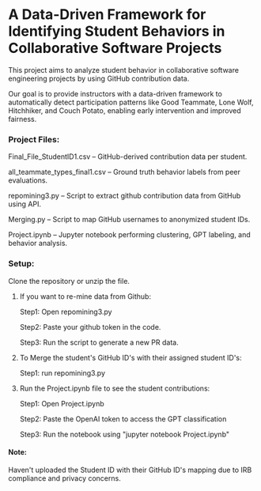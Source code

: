 # A Data-Driven Framework for Identifying Student Behaviors in Collaborative Software Projects

This project aims to analyze student behavior in collaborative software engineering projects by using GitHub contribution data.

Our goal is to provide instructors with a data-driven framework to automatically detect participation patterns like Good Teammate, Lone Wolf, Hitchhiker, and Couch Potato, enabling early intervention and improved fairness.

<h3>Project Files:</h3>

Final_File_StudentID1.csv – GitHub-derived contribution data per student.

all_teammate_types_final1.csv – Ground truth behavior labels from peer evaluations.

repomining3.py – Script to extract github contribution data from GitHub using API.

Merging.py – Script to map GitHub usernames to anonymized student IDs.

Project.ipynb – Jupyter notebook performing clustering, GPT labeling, and behavior analysis.

<h3>Setup:</h3>

Clone the repository or unzip the file.

<ol>
<li><div>

If you want to re-mine data from Github:

Step1: Open repomining3.py

Step2: Paste your github token in the code.

Step3: Run the script to generate a new PR data.

</div></li>

<li><div>

To Merge the student's GitHub ID's with their assigned student ID's:

Step1: run repomining3.py

</div></li>

<li><div>

Run the Project.ipynb file to see the student contributions:

Step1: Open Project.ipynb

Step2: Paste the OpenAI token to access the GPT classification

Step3: Run the notebook using "jupyter notebook Project.ipynb"

</div></li>
</ol>

<h4>Note:</h4>

Haven't uploaded the Student ID with their GitHub ID's mapping due to IRB compliance and privacy concerns.
